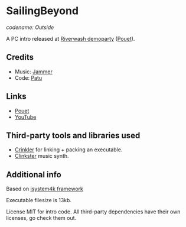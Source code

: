 # SailingBeyond

*codename: Outside*

A PC intro released at [Riverwash demoparty](https://riverwash.org/pl) ([Pouet](https://www.pouet.net/party.php?which=1363&when=2018)).



## Credits

- Music: [Jammer](https://soundcloud.com/jammerc64)
- Code: [Patu](https://github.com/patuwwy)

## Links

- [Pouet](https://www.pouet.net/prod.php?which=77899)
- [YouTube](https://www.youtube.com/watch?v=oITx9xMrAcM)

## Third-party tools and libraries used
* [Crinkler](http://crinkler.net) for linking + packing an executable.
* [Clinkster](https://www.pouet.net/prod.php?which=61592) music synth.

## Additional info

Based on [isystem4k framework](http://www.iquilezles.org/code/isystem1k4k/isystem1k4k.htm)

Executable filesize is 13kb.

License
MIT for intro code. All third-party dependencies have their own licenses, go check them out.
